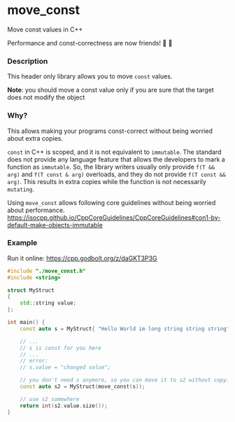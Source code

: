 # move_const

Move const values in C++

Performance and const-correctness are now friends! :tada: :rocket:

### Description

This header only library allows you to move `const` values.

**Note**: you should move a const value only if you are sure that the target does not modify the object

### Why?

This allows making your programs const-correct without being worried about extra copies.

`const` in C++ is scoped, and it is not equivalent to `immutable`. The standard does not provide any language feature that allows the developers to mark a function as `immutable`. So, the library writers usually only provide `f(T && arg)` and `f(T const & arg)` overloads, and they do not provide `f(T const && arg)`. This results in extra copies while the function is not necessarily `mutating`.

Using `move_const` allows following core guidelines without being worried about performance.
https://isocpp.github.io/CppCoreGuidelines/CppCoreGuidelines#con1-by-default-make-objects-immutable

### Example

Run it online: https://cpp.godbolt.org/z/daGKT3P3G

```cpp
#include "./move_const.h"
#include <string>

struct MyStruct
{
    std::string value;
};

int main() {
    const auto s = MyStruct{ "Hello World im long string string string" };

    // ...
    // s is const for you here
    // ...
    // error:
    // s.value = "changed value";

    // you don't need s anymore, so you can move it to s2 without copying
    const auto s2 = MyStruct(move_const(s));

    // use s2 somewhere
    return int(s2.value.size());
}
```
